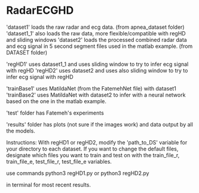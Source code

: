 # RadarECGHD

'dataset1' loads the raw radar and ecg data. (from apnea_dataset folder)
'dataset1_1' also loads the raw data, more flexible/compatible with regHD and sliding windows
'dataset2' loads the processed combined radar data and ecg signal in 5 second segment files used in the matlab example. (from DATASET folder)

'regHD1' uses dataset1_1 and uses sliding window to try to infer ecg signal with regHD
'regHD2' uses dataset2 and uses also sliding window to try to infer ecg signal with regHD

'trainBase1' uses MatildaNet (from the FatemehNet file) with dataset1
'trainBase2' uses MatildaNet with dataset2 to infer with a neural network based on the one in the matlab example.

'test' folder has Fatemeh's experiments

'results' folder has plots (not sure if the images work) and data output by all the models.

Instructions:
With regHD1 or regHD2, modify the 'path_to_DS' variable for your directory to each dataset. If you want to change the default files, designate which files you want to train and test on with the train_file_r, train_file_e, test_file_r, test_file_e variables.

use commands
python3 regHD1.py
or
python3 regHD2.py

in terminal for most recent results.
